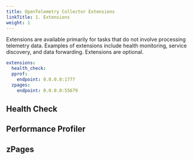 ```yaml
---
title: OpenTelemetry Collector Extensions
linkTitle: 1. Extensions
weight: 1
---
```


Extensions are available primarily for tasks that do not involve processing telemetry data. Examples of extensions include health monitoring, service discovery, and data forwarding. Extensions are optional.

```yaml
extensions:
  health_check:
  pprof:
    endpoint: 0.0.0.0:1777
  zpages:
    endpoint: 0.0.0.0:55679
```

## Health Check

## Performance Profiler

## zPages
